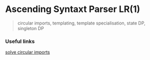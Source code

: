 # Ascending Syntaxt Parser LR(1)

> circular imports, templating, template specialisation, state DP, singleton DP

### Useful links

[solve circular imports](https://pvigier.github.io/2018/02/09/dependency-graph.html)
